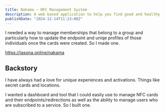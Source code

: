 ```yaml
---
title: Nakama ~ NFC Management System
description: A web based application to help you find good and healthy food to eat near you
publishDate: "2024-12-14T11:23:00Z"
---
```


I needed a way to manage memberships that belong to a group and particularly how to update the endpoint and uniqe profiles of those individuals once the cards were created. So I made one.

https://jasona.online/nakama

## Backstory

I have always had a love for unique experiences and activations. Things like secret cards and locations.

I wanted a dashboard and tool that I could easily use to manage NFC cards and their endpoints/redirections
as well as the ability to manage users who are subscribed to a service. So I built one.